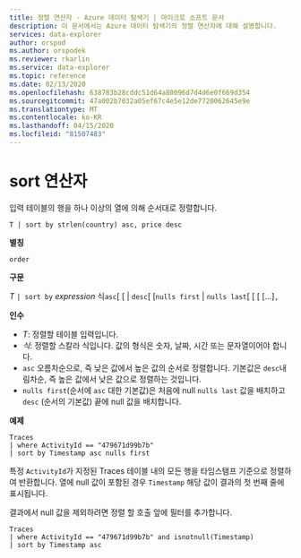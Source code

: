 ```yaml
---
title: 정렬 연산자 - Azure 데이터 탐색기 | 마이크로 소프트 문서
description: 이 문서에서는 Azure 데이터 탐색기의 정렬 연산자에 대해 설명합니다.
services: data-explorer
author: orspod
ms.author: orspodek
ms.reviewer: rkarlin
ms.service: data-explorer
ms.topic: reference
ms.date: 02/13/2020
ms.openlocfilehash: 638783b28cddc51d64a80096d7d4d6e0f669d354
ms.sourcegitcommit: 47a002b7032a05ef67c4e5e12de7720062645e9e
ms.translationtype: MT
ms.contentlocale: ko-KR
ms.lasthandoff: 04/15/2020
ms.locfileid: "81507483"
---
```

# <a name="sort-operator"></a>sort 연산자 

입력 테이블의 행을 하나 이상의 열에 의해 순서대로 정렬합니다.

```kusto
T | sort by strlen(country) asc, price desc
```

**별칭**

`order`

**구문**

*T* `| sort by` *expression* 식`asc`[ [ | `desc`[ [`nulls first` | `nulls last`[ [ [ [...]`,`

**인수**

* *T*: 정렬할 테이블 입력입니다.
* *식*: 정렬할 스칼라 식입니다. 값의 형식은 숫자, 날짜, 시간 또는 문자열이어야 합니다.
* `asc` 오름차순으로, 즉 낮은 값에서 높은 값의 순서로 정렬합니다. 기본값은 `desc`내림차순, 즉 높은 값에서 낮은 값으로 정렬하는 것입니다.
* `nulls first`(순서에 `asc` 대한 기본값)은 처음에 null `nulls last` 값을 배치하고 `desc` (순서의 기본값) 끝에 null 값을 배치합니다.

**예제**

```kusto
Traces
| where ActivityId == "479671d99b7b"
| sort by Timestamp asc nulls first
```

특정 `ActivityId`가 지정된 Traces 테이블 내의 모든 행을 타임스탬프 기준으로 정렬하여 반환합니다. 열에 null 값이 포함된 경우 `Timestamp` 해당 값이 결과의 첫 번째 줄에 표시됩니다.

결과에서 null 값을 제외하려면 정렬 할 호출 앞에 필터를 추가합니다.

```kusto
Traces
| where ActivityId == "479671d99b7b" and isnotnull(Timestamp)
| sort by Timestamp asc
```